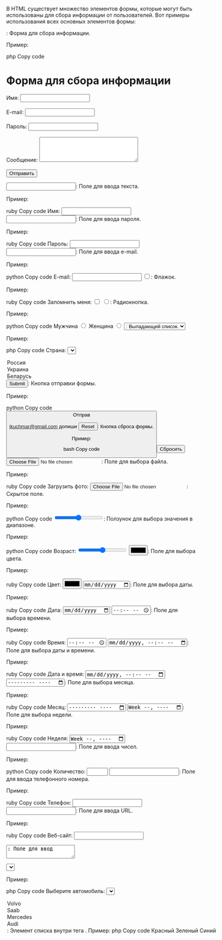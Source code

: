 В HTML существует множество элементов формы, которые могут быть использованы для сбора информации от пользователей. Вот примеры использования всех основных элементов формы:

<form>: Форма для сбора информации.

Пример:

php
Copy code
<!DOCTYPE html>
<html>
  <head>
    <title>Заголовок страницы</title>
  </head>
  <body>
    <h1>Форма для сбора информации</h1>
    <form action="/submit-form.php" method="post">
      <label for="name">Имя:</label>
      <input type="text" id="name" name="name"><br><br>
      <label for="email">E-mail:</label>
      <input type="email" id="email" name="email"><br><br>
      <label for="password">Пароль:</label>
      <input type="password" id="password" name="password"><br><br>
      <label for="message">Сообщение:</label>
      <textarea id="message" name="message" rows="4" cols="30"></textarea><br><br>
      <button type="submit">Отправить</button>
    </form>
  </body>
</html>
<input type="text">: Поле для ввода текста.

Пример:

ruby
Copy code
<label for="name">Имя:</label>
<input type="text" id="name" name="name">
<input type="password">: Поле для ввода пароля.

Пример:

ruby
Copy code
<label for="password">Пароль:</label>
<input type="password" id="password" name="password">
<input type="email">: Поле для ввода e-mail.

Пример:

python
Copy code
<label for="email">E-mail:</label>
<input type="email" id="email" name="email">
<input type="checkbox">: Флажок.

Пример:

ruby
Copy code
<label for="remember-me">Запомнить меня:</label>
<input type="checkbox" id="remember-me" name="remember-me" value="1">
<input type="radio">: Радиокнопка.

Пример:

python
Copy code
<label for="gender-male">Мужчина</label>
<input type="radio" id="gender-male" name="gender" value="male">
<label for="gender-female">Женщина</label>
<input type="radio" id="gender-female" name="gender" value="female">
<select> и <option>: Выпадающий список.

Пример:

php
Copy code
<label for="country">Страна:</label>
<select id="country" name="country">
  <option value="ru">Россия</option>
  <option value="ua">Украина</option>
  <option value="by">Беларусь</option>
</select>
<input type="submit">: Кнопка отправки формы.

Пример:

python
Copy code
<button type="submit">Отправ



ikuchmar@gmail.com
допиши
<input type="reset">: Кнопка сброса формы.

Пример:

bash
Copy code
<button type="reset">Сбросить</button>
<input type="file">: Поле для выбора файла.

Пример:

ruby
Copy code
<label for="photo">Загрузить фото:</label>
<input type="file" id="photo" name="photo">
<input type="hidden">: Скрытое поле.

Пример:

python
Copy code
<input type="hidden" name="secret-token" value="ABC123">
<input type="range">: Ползунок для выбора значения в диапазоне.

Пример:

python
Copy code
<label for="age">Возраст:</label>
<input type="range" id="age" name="age" min="18" max="100">
<input type="color">: Поле для выбора цвета.

Пример:

ruby
Copy code
<label for="color">Цвет:</label>
<input type="color" id="color" name="color">
<input type="date">: Поле для выбора даты.

Пример:

ruby
Copy code
<label for="date">Дата:</label>
<input type="date" id="date" name="date">
<input type="time">: Поле для выбора времени.

Пример:

ruby
Copy code
<label for="time">Время:</label>
<input type="time" id="time" name="time">
<input type="datetime-local">: Поле для выбора даты и времени.

Пример:

ruby
Copy code
<label for="datetime">Дата и время:</label>
<input type="datetime-local" id="datetime" name="datetime">
<input type="month">: Поле для выбора месяца.

Пример:

ruby
Copy code
<label for="month">Месяц:</label>
<input type="month" id="month" name="month">
<input type="week">: Поле для выбора недели.

Пример:

ruby
Copy code
<label for="week">Неделя:</label>
<input type="week" id="week" name="week">
<input type="number">: Поле для ввода чисел.

Пример:

python
Copy code
<label for="quantity">Количество:</label>
<input type="number" id="quantity" name="quantity" min="1" max="10">
<input type="tel">: Поле для ввода телефонного номера.

Пример:

ruby
Copy code
<label for="phone">Телефон:</label>
<input type="tel" id="phone" name="phone">
<input type="url">: Поле для ввода URL.

Пример:

ruby
Copy code
<label for="website">Веб-сайт:</label>
<input type="url" id="website" name="website">
<textarea>: Поле для ввод




ikuchmar@gmail.com
допиши
<textarea>: Поле для ввода многострочного текста.

Пример:

php
Copy code
<label for="comments">Комментарии:</label>
<textarea id="comments" name="comments" rows="4" cols="50"></textarea>
<select>: Выпадающий список.

Пример:

php
Copy code
<label for="cars">Выберите автомобиль:</label>
<select id="cars" name="cars">
  <option value="volvo">Volvo</option>
  <option value="saab">Saab</option>
  <option value="mercedes">Mercedes</option>
  <option value="audi">Audi</option>
</select>
<option>: Элемент списка внутри тега <select>.

Пример:

php
Copy code
<select id="colors" name="colors">
  <option value="red">Красный</option>
  <option value="green">Зеленый</option>
  <option value="blue">Синий</option>
</select>
<optgroup>: Группа связанных элементов списка внутри тега <select>.

Пример:

php
Copy code
<select id="colors" name="colors">
  <optgroup label="Основные">
    <option value="red">Красный</option>
    <option value="green">Зеленый</option>
    <option value="blue">Синий</option>
  </optgroup>
  <optgroup label="Дополнительные">
    <option value="yellow">Желтый</option>
    <option value="orange">Оранжевый</option>
    <option value="purple">Фиолетовый</option>
  </optgroup>
</select>
<datalist>: Список предварительных вариантов для поля ввода.

Пример:

php
Copy code
<label for="cities">Выберите город:</label>
<input type="text" id="cities" name="cities" list="city-list">
<datalist id="city-list">
  <option value="Москва">
  <option value="Санкт-Петербург">
  <option value="Новосибирск">
  <option value="Краснодар">
  <option value="Екатеринбург">
</datalist>
<button>: Кнопка.

Пример:

bash
Copy code
<button type="submit">Отправить</button>
<label>: Метка для элемента формы.

Пример:

ruby
Copy code
<label for="username">Имя пользователя:</label>
<input type="text" id="username" name="username">
<fieldset>: Группа связанных элементов формы.

Пример:

ruby
Copy code
<fieldset>
  <legend>Контактная информация:</legend>
  <label for="name">Имя:</label>
  <input type="text" id="name" name="name"><br>
  <label for="email">Email:</label>
  <input type="email" id="email" name="email"><br>



ikuchmar@gmail.com
допиши
<legend>: Заголовок группы элементов формы внутри тега <fieldset>.

Пример:

php
Copy code
<fieldset>
  <legend>Выберите ваш любимый цвет:</legend>
  <input type="radio" id="red" name="color" value="red">
  <label for="red">Красный</label><br>
  <input type="radio" id="green" name="color" value="green">
  <label for="green">Зеленый</label><br>
  <input type="radio" id="blue" name="color" value="blue">
  <label for="blue">Синий</label>
</fieldset>
<form>: Контейнер для элементов формы.

Пример:

php
Copy code
<form action="/submit-form" method="post">
  <label for="name">Имя:</label>
  <input type="text" id="name" name="name"><br>
  <label for="email">Email:</label>
  <input type="email" id="email" name="email"><br>
  <button type="submit">Отправить</button>
</form>
<output>: Результат вычислений.

Пример:

php
Copy code
<form oninput="result.value=parseInt(a.value)+parseInt(b.value)">
  <label for="a">Первое число:</label>
  <input type="number" id="a" name="a" value="0"><br>
  <label for="b">Второе число:</label>
  <input type="number" id="b" name="b" value="0"><br>
  <label for="result">Результат:</label>
  <output name="result" for="a b"></output>
</form>
<progress>: Индикатор прогресса.

Пример:

php
Copy code
<progress value="50" max="100"></progress>
<meter>: Визуальное представление числового значения в диапазоне.

Пример:

ruby
Copy code
<label for="disk-space">Использовано дискового пространства:</label>
<meter id="disk-space" name="disk-space" value="30" min="0" max="100">30%</meter>
<datalist>: Список предварительных вариантов для поля ввода.

Пример:

php
Copy code
<label for="cities">Выберите город:</label>
<input type="text" id="cities" name="cities" list="city-list">
<datalist id="city-list">
  <option value="Москва">
  <option value="Санкт-Петербург">
  <option value="Новосибирск">
  <option value="Краснодар">
  <option value="Екатеринбург">
</datalist>
<keygen>: Генератор пар ключей для формы.

Пример:

php
Copy code
<form action="/submit-form" method="post">
  <label for="username">Имя пользователя:</label>
  <input type="text" id="username" name="username"><



ikuchmar@gmail.com
допиши
<dialog>: Всплывающее окно с пользовательским интерфейсом.

Пример:

php
Copy code
<button onclick="showDialog()">Показать диалог</button>
<dialog id="my-dialog">
  <h2>Заголовок диалога</h2>
  <p>Содержимое диалога</p>
  <button onclick="closeDialog()">Закрыть диалог</button>
</dialog>
<script>
  function showDialog() {
    document.getElementById("my-dialog").showModal();
  }
  function closeDialog() {
    document.getElementById("my-dialog").close();
  }
</script>
<menu>: Меню команд.

Пример:

php
Copy code
<menu type="toolbar">
  <li><button>Открыть</button></li>
  <li><button>Сохранить</button></li>
  <li><button>Печать</button></li>
</menu>
<command>: Команда меню.

Пример:

bash
Copy code
<menu type="toolbar">
  <command label="Открыть" onclick="openFile()"></command>
  <command label="Сохранить" onclick="saveFile()"></command>
  <command label="Печать" onclick="printFile()"></command>
</menu>
<details>: Раскрывающийся список с дополнительной информацией.

Пример:

css
Copy code
<details>
  <summary>Кликните, чтобы развернуть</summary>
  <p>Дополнительная информация</p>
</details>
<summary>: Заголовок раскрывающегося списка <details>.

Пример:

css
Copy code
<details>
  <summary>Кликните, чтобы развернуть</summary>
  <p>Дополнительная информация</p>
</details>
<menuitem>: Пункт контекстного меню.

Пример:

php
Copy code
<menu type="context">
  <menuitem label="Выделить" onclick="selectText()"></menuitem>
  <menuitem label="Копировать" onclick="copyText()"></menuitem>
  <menuitem label="Вставить" onclick="pasteText()"></menuitem>
</menu>
<shadow>: Тег, который позволяет создать "теневые деревья" и "теневые элементы", которые могут быть использованы для реализации компонентов.

Пример:

php
Copy code
<template id="my-template">
  <style>
    .red {
      color: red;
    }
  </style>
  <p class="red">Текст шаблона</p>
</template>
<div>
  <shadow></shadow>
</div>
<script>
  var template = document.querySelector('#my-template');
  var shadow = document.querySelector('shadow');
  var instance = template.content.cloneNode(true);
  shadow.appendChild(instance);
</script>
Это не полный список всех тегов и атрибутов в HTML, но это основные и наиб